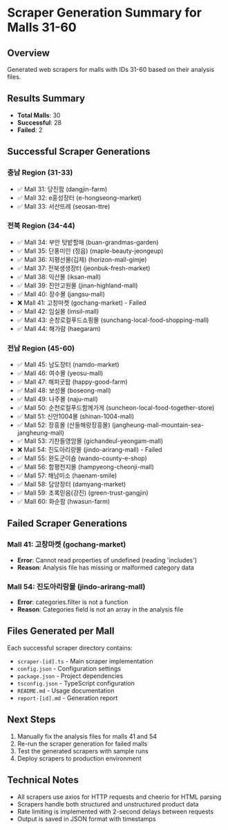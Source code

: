# Scraper Generation Summary for Malls 31-60

## Overview
Generated web scrapers for malls with IDs 31-60 based on their analysis files.

## Results Summary
- **Total Malls**: 30
- **Successful**: 28
- **Failed**: 2

## Successful Scraper Generations

### 충남 Region (31-33)
- ✅ Mall 31: 당진팜 (dangjin-farm)
- ✅ Mall 32: e홍성장터 (e-hongseong-market)
- ✅ Mall 33: 서산뜨레 (seosan-ttre)

### 전북 Region (34-44)
- ✅ Mall 34: 부안 텃밭할매 (buan-grandmas-garden)
- ✅ Mall 35: 단풍미인 (정읍) (maple-beauty-jeongeup)
- ✅ Mall 36: 지평선몰(김제) (horizon-mall-gimje)
- ✅ Mall 37: 전북생생장터 (jeonbuk-fresh-market)
- ✅ Mall 38: 익산몰 (iksan-mall)
- ✅ Mall 39: 진안고원몰 (jinan-highland-mall)
- ✅ Mall 40: 장수몰 (jangsu-mall)
- ❌ Mall 41: 고창마켓 (gochang-market) - Failed
- ✅ Mall 42: 임실몰 (imsil-mall)
- ✅ Mall 43: 순창로컬푸드쇼핑몰 (sunchang-local-food-shopping-mall)
- ✅ Mall 44: 해가람 (haegaram)

### 전남 Region (45-60)
- ✅ Mall 45: 남도장터 (namdo-market)
- ✅ Mall 46: 여수몰 (yeosu-mall)
- ✅ Mall 47: 해피굿팜 (happy-good-farm)
- ✅ Mall 48: 보성몰 (boseong-mall)
- ✅ Mall 49: 나주몰 (naju-mall)
- ✅ Mall 50: 순천로컬푸드함께가게 (suncheon-local-food-together-store)
- ✅ Mall 51: 신안1004몰 (shinan-1004-mall)
- ✅ Mall 52: 장흥몰 (산들해랑장흥몰) (jangheung-mall-mountain-sea-jangheung-mall)
- ✅ Mall 53: 기찬들영암몰 (gichandeul-yeongam-mall)
- ❌ Mall 54: 진도아리랑몰 (jindo-arirang-mall) - Failed
- ✅ Mall 55: 완도군이숍 (wando-county-e-shop)
- ✅ Mall 56: 함평천지몰 (hampyeong-cheonji-mall)
- ✅ Mall 57: 해남미소 (haenam-smile)
- ✅ Mall 58: 담양장터 (damyang-market)
- ✅ Mall 59: 초록믿음(강진) (green-trust-gangjin)
- ✅ Mall 60: 화순팜 (hwasun-farm)

## Failed Scraper Generations

### Mall 41: 고창마켓 (gochang-market)
- **Error**: Cannot read properties of undefined (reading 'includes')
- **Reason**: Analysis file has missing or malformed category data

### Mall 54: 진도아리랑몰 (jindo-arirang-mall)  
- **Error**: categories.filter is not a function
- **Reason**: Categories field is not an array in the analysis file

## Files Generated per Mall
Each successful scraper directory contains:
- `scraper-[id].ts` - Main scraper implementation
- `config.json` - Configuration settings
- `package.json` - Project dependencies
- `tsconfig.json` - TypeScript configuration
- `README.md` - Usage documentation
- `report-[id].md` - Generation report

## Next Steps
1. Manually fix the analysis files for malls 41 and 54
2. Re-run the scraper generation for failed malls
3. Test the generated scrapers with sample runs
4. Deploy scrapers to production environment

## Technical Notes
- All scrapers use axios for HTTP requests and cheerio for HTML parsing
- Scrapers handle both structured and unstructured product data
- Rate limiting is implemented with 2-second delays between requests
- Output is saved in JSON format with timestamps